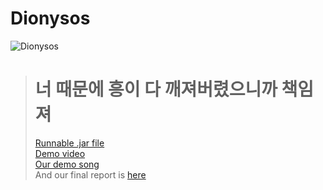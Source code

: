 # Dionysos
![Dionysos](https://pbs.twimg.com/profile_images/759298760925024256/YFXy9rZ5.jpg)
># 너 때문에 흥이 다 깨져버렸으니까 책임져  
>[Runnable .jar file](https://drive.google.com/file/d/0B8MuqyqBJ3SLUTNhQzgxODZIdDg/view?usp=sharing)  
>[Demo video](https://www.youtube.com/watch?v=T8uowAChK6o&feature=youtu.be)  
>[Our demo song](https://drive.google.com/open?id=0B8MuqyqBJ3SLREItRWkzbHdNakE)  
>And our final report is [here](https://github.com/yellowisher/Dionysos/wiki/Final-report)
